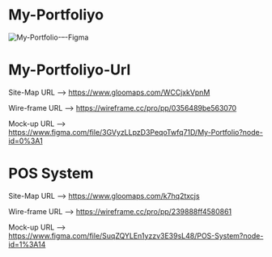 # My-Portfoliyo
![My-Portfolio-–-Figma](https://user-images.githubusercontent.com/101160624/180790957-57e37f1e-bf16-45f8-900d-e85fdd9068bf.png)

# My-Portfoliyo-Url
Site-Map URL --> https://www.gloomaps.com/WCCjxkVpnM

Wire-frame URL --> https://wireframe.cc/pro/pp/0356489be563070

Mock-up URL --> https://www.figma.com/file/3GVyzLLpzD3PeqoTwfq71D/My-Portfolio?node-id=0%3A1

# POS System
Site-Map URL --> https://www.gloomaps.com/k7hq2txcjs

Wire-frame URL --> https://wireframe.cc/pro/pp/239888ff4580861

Mock-up URL --> https://www.figma.com/file/SuqZQYLEn1yzzv3E39sL48/POS-System?node-id=1%3A14
